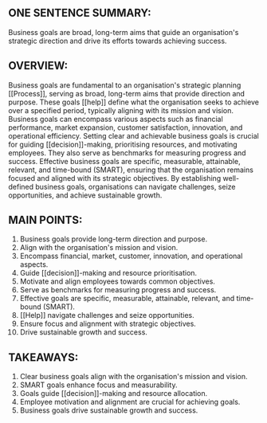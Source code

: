 ## ONE SENTENCE SUMMARY:
Business goals are broad, long-term aims that guide an organisation's strategic direction and drive its efforts towards achieving success.

## OVERVIEW:
Business goals are fundamental to an organisation's strategic planning [[Process]], serving as broad, long-term aims that provide direction and purpose. These goals [[help]] define what the organisation seeks to achieve over a specified period, typically aligning with its mission and vision. Business goals can encompass various aspects such as financial performance, market expansion, customer satisfaction, innovation, and operational efficiency. Setting clear and achievable business goals is crucial for guiding [[decision]]-making, prioritising resources, and motivating employees. They also serve as benchmarks for measuring progress and success. Effective business goals are specific, measurable, attainable, relevant, and time-bound (SMART), ensuring that the organisation remains focused and aligned with its strategic objectives. By establishing well-defined business goals, organisations can navigate challenges, seize opportunities, and achieve sustainable growth.

## MAIN POINTS:
1. Business goals provide long-term direction and purpose.
2. Align with the organisation's mission and vision.
3. Encompass financial, market, customer, innovation, and operational aspects.
4. Guide [[decision]]-making and resource prioritisation.
5. Motivate and align employees towards common objectives.
6. Serve as benchmarks for measuring progress and success.
7. Effective goals are specific, measurable, attainable, relevant, and time-bound (SMART).
8. [[Help]] navigate challenges and seize opportunities.
9. Ensure focus and alignment with strategic objectives.
10. Drive sustainable growth and success.

## TAKEAWAYS:
1. Clear business goals align with the organisation's mission and vision.
2. SMART goals enhance focus and measurability.
3. Goals guide [[decision]]-making and resource allocation.
4. Employee motivation and alignment are crucial for achieving goals.
5. Business goals drive sustainable growth and success.
